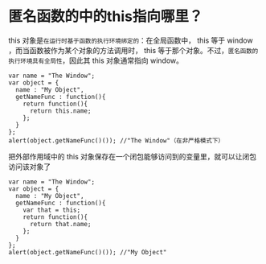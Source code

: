 # 匿名函数的中的this指向哪里？

this 对象是`在运行时基于函数的执行环境绑定的`：在全局函数中， this 等于 window ，而当函数被作为某个对象的方法调用时， this 等于那个对象。不过，`匿名函数的执行环境具有全局性`，因此其 this 对象通常指向 window。

```
var name = "The Window";
var object = {
  name : "My Object",
  getNameFunc : function(){
    return function(){
      return this.name;
    };
  }
};
alert(object.getNameFunc()()); //"The Window"（在非严格模式下）
```

把外部作用域中的 this 对象保存在一个闭包能够访问到的变量里，就可以让闭包访问该对象了
```
var name = "The Window";
var object = {
  name : "My Object",
  getNameFunc : function(){
    var that = this;
    return function(){
      return that.name;
    };
  }
};
alert(object.getNameFunc()()); //"My Object"
```